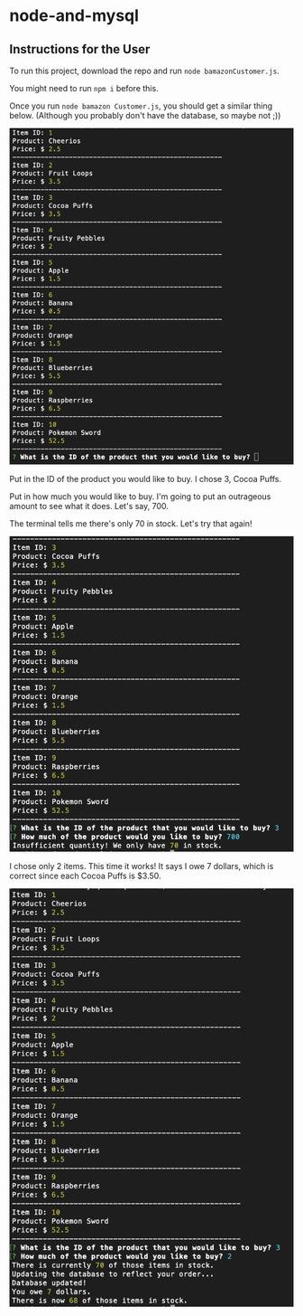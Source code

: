 # node-and-mysql

## Instructions for the User

To run this project, download the repo and run ```node bamazonCustomer.js```. 

You might need to run ```npm i``` before this.

Once you run ```node bamazon Customer.js```, you should get a similar thing below. (Although you probably don't have the database, so maybe not ;))

![Step 1](step1.png)

Put in the ID of the product you would like to buy. I chose 3, Cocoa Puffs.

Put in how much you would like to buy. I'm going to put an outrageous amount to see what it does. Let's say, 700.

The terminal tells me there's only 70 in stock. Let's try that again!

![Step 2](step2.png)

I chose only 2 items. This time it works!
It says I owe 7 dollars, which is correct since each Cocoa Puffs is $3.50.

![Step 3](step3.png)